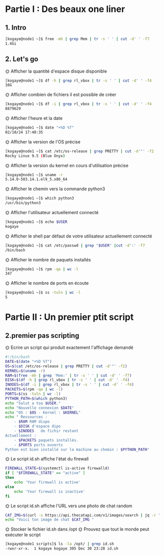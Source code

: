 # Partie I : Des beaux one liner
## 1. Intro
```bash
[kogaye@node1 ~]$ free -mh | grep Mem | tr -s ' ' | cut -d' ' -f7
1.4Gi
```
## 2. Let's go
🌞 Afficher la quantité d'espace disque disponible
```bash
[kogaye@node1 ~]$ df -h | grep rl_vbox | tr -s ' ' | cut -d' ' -f4
16G
```
🌞 Afficher combien de fichiers il est possible de créer
```bash
[kogaye@node1 ~]$ df -i | grep rl_vbox | tr -s ' ' | cut -d' ' -f4
8879629
```
🌞 Afficher l'heure et la date
```bash
[kogaye@node1 ~]$ date "+%D %T"
02/10/24 17:40:35
```
🌞 Afficher la version de l'OS précise
```bash
[kogaye@node1 ~]$ cat /etc/os-release | grep PRETTY | cut -d'"' -f2
Rocky Linux 9.5 (Blue Onyx)
```
🌞 Afficher la version du kernel en cours d'utilisation précise
```bash
[kogaye@node1 ~]$ uname -r
5.14.0-503.14.1.el9_5.x86_64
```
🌞 Afficher le chemin vers la commande python3
```bash
[kogaye@node1 ~]$ which python3
/usr/bin/python3
```
🌞 Afficher l'utilisateur actuellement connecté
```bash
[kogaye@node1 ~]$ echo $USER
kogaye
```
🌞 Afficher le shell par défaut de votre utilisateur actuellement connecté
``` bash
[kogaye@node1 ~]$ cat /etc/passwd | grep "$USER" |cut -d':' -f7
/bin/bash
```
🌞 Afficher le nombre de paquets installés
```bash
[kogaye@node1 ~]$ rpm -qa | wc -l
347
```
🌞 Afficher le nombre de ports en écoute
```bash
[kogaye@node1 ~]$ ss -tuln | wc -l
5
```
# Partie II : Un premier ptit script
## 2.premier pas scripting
🌞 Ecrire un script qui produit exactement l'affichage demandé
```bash 
#!/bin/bash
DATE=$(date "+%D %T")
OS=$(cat /etc/os-release | grep PRETTY | cut -d'"' -f2)
KERNEL=$(uname -r)
RAM=$(free -mh | grep 'Mem:' | tr -s ' ' | cut -d' ' -f7)
DISK=$(df -h | grep rl_vbox | tr -s ' ' | cut -d' ' -f4)
INODES=$(df -i | grep rl_vbox | tr -s ' ' | cut -d' ' -f4)
PACKETS=$(rpm -qa | wc -l)
PORTS=$(ss -tuln | wc -l)
PYTHON_PATH=$(which python3)
echo "Salut a toa $USER."
echo "Nouvelle connexion $DATE" 
echo "OS : $OS - Kernel : $KERNEL"
echo " Ressources : 
    - $RAM RAM dispo 
    - $DISK d'espace dipo 
    - $INODES   de fichir restant 
Actuellement : 
    - $PACKETS paquets installés.
    - $PORTS ports ouverts 
Python est bien installé sur la machine au chemin : $PYTHON_PATH"
```
🌞 Le script id.sh affiche l'état du firewall
```bash
FIREWALL_STATE=$(systemctl is-active firewalld)
if [ "$FIREWALL_STATE" == "active" ]
then
    echo 'Your firewall is active'
else
    echo 'Your firewall is inactive'
fi
```
🌞 Le script id.sh affiche l'URL vers une photo de chat random
```bash
CAT_IMG=$(curl -s https://api.thecatapi.com/v1/images/search | jq -r '.[0].url')
echo "Voici ton image de chat $CAT_IMG "
```
🌞 Stocker le fichier id.sh dans /opt
🌞 Prouvez que tout le monde peut exécuter le script
```bash
[kogaye@node1 scripts]$ ls -la /opt/ | grep id.sh
-rwxr-xr-x.  1 kogaye kogaye 305 Dec 30 23:28 id.sh
```
